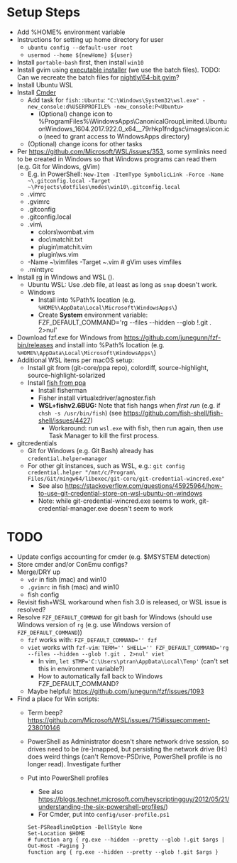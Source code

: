 # Setup Steps
* Add %HOME% environment variable
* Instructions for setting up home directory for user
	* `ubuntu config --default-user root`
	* `usermod --home ${newHome} ${user}`
* Install `portable-bash` first, then install `win10`
* Install gvim using [executable installer](https://www.vim.org/download.php#pc) (we use the batch files). TODO: Can we recreate the batch files for [nightly/64-bit gvim](https://github.com/vim/vim-win32-installer)?
* Install Ubuntu WSL
* Install [Cmder](http://cmder.net/)
	* Add task for `fish::Ubuntu`: `"C:\Windows\System32\wsl.exe" -new_console:d%USERPROFILE% -new_console:P<Ubuntu>`
		* (Optional) change icon to %ProgramFiles%\WindowsApps\CanonicalGroupLimited.UbuntuonWindows_1604.2017.922.0_x64__79rhkp1fndgsc\images\icon.ico (need to grant access to WindowsApps directory)
	* (Optional) change icons for other tasks
* Per https://github.com/Microsoft/WSL/issues/353, some symlinks need to be created in Windows so that Windows programs can read them (e.g. Git for Windows, gVim)
	* E.g. in PowerShell: `New-Item -ItemType SymbolicLink -Force -Name ~\.gitconfig.local -Target ~\Projects\dotfiles\modes\win10\.gitconfig.local`
	* .vimrc
	* .gvimrc
	* .gitconfig
	* .gitconfig.local
	* .vim\
		* colors\wombat.vim
		* doc\matchit.txt
		* plugin\matchit.vim
		* plugin\ws.vim
	* -Name ~\vimfiles -Target ~\.vim  # gVim uses vimfiles
	* .minttyrc
* Install [rg](https://github.com/BurntSushi/ripgrep#installation) in Windows and WSL ().
	* Ubuntu WSL: Use .deb file, at least as long as `snap` doesn't work.
	* Windows
		* Install into %Path% location (e.g. `%HOME%\AppData\Local\Microsoft\WindowsApps\`)
		* Create **System** environment variable: FZF_DEFAULT_COMMAND='rg --files --hidden --glob !.git . 2>nul'
* Download fzf.exe for Windows from https://github.com/junegunn/fzf-bin/releases and install into %Path% location (e.g. `%HOME%\AppData\Local\Microsoft\WindowsApps\`)
* Additional WSL items per macOS setup:
	* Install git from (git-core/ppa repo), colordiff, source-highlight, source-highlight-solarized
	* Install [fish from ppa](https://launchpad.net/~fish-shell/+archive/ubuntu/release-2)
		* Install fisherman
		* Fisher install virtualxdriver/agnoster.fish
		* **WSL+fishv2.6BUG:** Note that fish hangs when *first run* (e.g. if `chsh -s /usr/bin/fish`) (see https://github.com/fish-shell/fish-shell/issues/4427)
			* Workaround: run `wsl.exe` with fish, then run again, then use Task Manager to kill the first process.
* gitcredentials
	* Git for Windows (e.g. Git Bash) already has `credential.helper=manager`
	* For other git instances, such as WSL, e.g.: `git config credential.helper "/mnt/c/Program\ Files/Git/mingw64/libexec/git-core/git-credential-wincred.exe"`
		* See also https://stackoverflow.com/questions/45925964/how-to-use-git-credential-store-on-wsl-ubuntu-on-windows
		* Note: while git-credential-wincred.exe seems to work, git-credential-manager.exe doesn't seem to work

# TODO
* Update configs accounting for cmder (e.g. $MSYSTEM detection)
* Store cmder and/or ConEmu configs?
* Merge/DRY up
	* `vdr` in fish (mac) and win10
	* `.gvimrc` in fish (mac) and win10
	* fish config
* Revisit fish+WSL workaround when fish 3.0 is released, or WSL issue is resolved?
* Resolve `FZF_DEFAULT_COMMAND` for git bash for Windows (should use Windows version of `rg` (e.g. use Windows version of `FZF_DEFAULT_COMMAND`))
	* `fzf` works with: `FZF_DEFAULT_COMMAND='' fzf`
	* `viet` works with `fzf-vim`: `TERM='' SHELL='' FZF_DEFAULT_COMMAND='rg --files --hidden --glob !.git . 2>nul' viet`
		* In vim, `let $TMP='C:\Users\ptran\AppData\Local\Temp'` (can't set this in environment variable?)
		* How to automatically fall back to Windows FZF_DEFAULT_COMMAND?
	* Maybe helpful: https://github.com/junegunn/fzf/issues/1093
* Find a place for Win scripts:
	* Term beep? https://github.com/Microsoft/WSL/issues/715#issuecomment-238010146
	* PowerShell as Administrator doesn't share network drive session, so drives need to be (re-)mapped, but persisting the network drive (H:) does weird things (can't Remove-PSDrive, PowerShell profile is no longer read). Investigate further
	* Put into PowerShell profiles
		* See also https://blogs.technet.microsoft.com/heyscriptingguy/2012/05/21/understanding-the-six-powershell-profiles/)
		* For Cmder, put into `config/user-profile.ps1`

		```
		Set-PSReadlineOption -BellStyle None
		Set-Location $HOME
		# function arg { rg.exe --hidden --pretty --glob !.git $args | Out-Host -Paging }
		function arg { rg.exe --hidden --pretty --glob !.git $args }
		```
